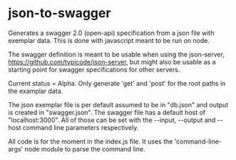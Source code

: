 # json-to-swagger
Generates a swagger 2.0 (open-api) specification from a json file with exemplar data.
This is done with javascript meant to be run on node.

The swagger definition is meant to be usable when using the json-server, 
https://github.com/typicode/json-server, but might also be usable as a starting point for swagger specifications for other servers.

Current status = Alpha. Only generate 'get' and 'post' for the root paths in the examplar data.

The json exemplar file is per default assumed to be in "db.json" and output is created in "swagger.json".
The swagger file has a default host of "localhost:3000". All of those can be set with the --input, --output and --host command line parameters respectively.

All code is for the moment in the index.js file. It uses the 'command-line-args' node module to parse the command line.




